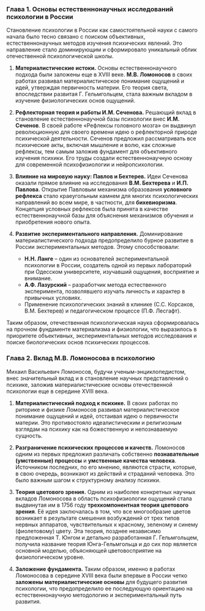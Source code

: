 ### **Глава 1. Основы естественнонаучных исследований психологии в России**

Становление психологии в России как самостоятельной науки с самого начала было тесно связано с поиском объективных, естественнонаучных методов изучения психических явлений. Это направление стало доминирующим и сформировало уникальный облик отечественной психологической школы.

1.  **Материалистические истоки.** Основы естественнонаучного подхода были заложены еще в XVIII веке. **М.В. Ломоносов** в своих работах развивал материалистическое понимание ощущений и идей, утверждая первичность материи. Его теория света, впоследствии развитая Г. Гельмгольцем, стала важным вкладом в изучение физиологических основ ощущений.

2.  **Рефлекторная теория и работы И.М. Сеченова.** Решающий вклад в становление естественнонаучной базы психологии внес **И.М. Сеченов**. В своей работе «Рефлексы головного мозга» он выдвинул революционную для своего времени идею о рефлекторной природе психической деятельности. Сеченов предложил рассматривать все психические акты, включая мышление и волю, как сложные рефлексы, тем самым заложив фундамент для объективного изучения психики. Его труды создали естественнонаучную основу для современной психофизиологии и нейропсихологии.

3.  **Влияние на мировую науку: Павлов и Бехтерев.** Идеи Сеченова оказали прямое влияние на исследования **В.М. Бехтерева** и **И.П. Павлова**. Открытие Павловым механизма образования **условного рефлекса** стало краеугольным камнем для многих психологических направлений во всем мире, в частности, для **бихевиоризма**. Концепция условных рефлексов была принята в качестве естественнонаучной базы для объяснения механизмов обучения и приобретения нового опыта.

4.  **Развитие экспериментального направления.** Доминирование материалистического подхода предопределило бурное развитие в России экспериментальных методов. Этому способствовали:
    *   **Н.Н. Ланге** – один из основателей экспериментальной психологии в России, создатель одной из первых лабораторий при Одесском университете, изучавший ощущения, восприятие и внимание.
    *   **А.Ф. Лазурский** – разработчик метода естественного эксперимента, позволявшего изучать личность и характер в привычных условиях.
    *   Применение психологических знаний в клинике (С.С. Корсаков, В.М. Бехтерев) и педагогическом процессе (П.Ф. Лесгафт).

Таким образом, отечественная психологическая наука сформировалась на прочном фундаменте материализма и физиологии, что выразилось в приоритете объективных, экспериментальных методов исследования и поиске биологических основ психических процессов.

### **Глава 2. Вклад М.В. Ломоносова в психологию**

Михаил Васильевич Ломоносов, будучи ученым-энциклопедистом, внес значительный вклад и в становление научных представлений о психике, заложив материалистические основы отечественной психологии еще в середине XVIII века.

1.  **Материалистический подход к психике.** В своих работах по риторике и физике Ломоносов развивал материалистическое понимание ощущений и идей, отстаивая идею о первичности материи. Это противостояло идеалистическим и религиозным взглядам на психику как на божественную и непознаваемую сущность.

2.  **Разграничение психических процессов и качеств.** Ломоносов одним из первых предложил различать собственно **познавательные (умственные) процессы** и **умственные качества человека**. Источником последних, по его мнению, являются страсти, которые, в свою очередь, возникают из действий и страданий человека. Это было важным шагом к структурному анализу психики.

3.  **Теория цветового зрения.** Одним из наиболее конкретных научных вкладов Ломоносова в область психофизиологии ощущений стала выдвинутая им в 1756 году **трехкомпонентная теория цветового зрения**. Её идея заключалась в том, что все многообразие цветов возникает в результате смешения возбуждений от трех типов нервных аппаратов, чувствительных к красному, зеленому и синему (фиолетовому) цвету. Эта теория, позднее независимо предложенная Т. Юнгом и детально разработанная Г. Гельмгольцем, получила название теория Юнга-Гельмгольца и до сих пор является основной моделью, объясняющей цветовосприятие на физиологическом уровне.

4.  **Заложение фундамента.** Таким образом, именно в работах Ломоносова в середине XVIII века были впервые в России четко **заложены материалистические основы** для будущего развития психологии, что предопределило ее последующую ориентацию на естественнонаучную методологию и экспериментальный путь развития.